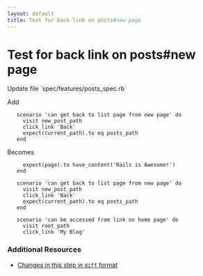 ```yaml
---
layout: default
title: Test for back link on posts#new page
---
```


<h1 id="main">Test for back link on posts#new page</h1>
Update file `spec/features/posts_spec.rb`

Add
<pre><code>   scenario &#39;can get back to list page from new page&#39; do
     visit new_post_path
     click_link &#39;Back&#39;
     expect(current_path).to eq posts_path
   end</code></pre>


Becomes
<pre><code>     expect(page).to have_content(&#39;Rails is Awesome!&#39;)
   end
 
   scenario &#39;can get back to list page from new page&#39; do
     visit new_post_path
     click_link &#39;Back&#39;
     expect(current_path).to eq posts_path
   end
 
   scenario &#39;can be accessed from link on home page&#39; do
     visit root_path
     click_link &#39;My Blog&#39;
</code></pre>



### Additional Resources

* [Changes in this step in `diff` format](https://github.com/stevenhallen/rails_getting_started_bdd/commit/e1a5b5520d585bf0e2441419bf8f9854ea82c7d7)

